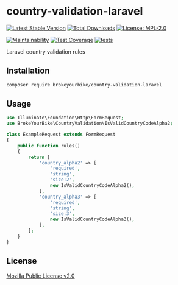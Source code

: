 # country-validation-laravel

[![Latest Stable Version](https://img.shields.io/github/v/release/brokeyourbike/country-validation-laravel)](https://github.com/brokeyourbike/country-validation-laravel/releases)
[![Total Downloads](https://poser.pugx.org/brokeyourbike/country-validation-laravel/downloads)](https://packagist.org/packages/brokeyourbike/country-validation-laravel)
[![License: MPL-2.0](https://img.shields.io/badge/license-MPL--2.0-purple.svg)](https://github.com/brokeyourbike/country-validation-laravel/blob/main/LICENSE)

[![Maintainability](https://api.codeclimate.com/v1/badges/360a121af1eb2d018cbb/maintainability)](https://codeclimate.com/github/brokeyourbike/country-validation-laravel/maintainability)
[![Test Coverage](https://api.codeclimate.com/v1/badges/360a121af1eb2d018cbb/test_coverage)](https://codeclimate.com/github/brokeyourbike/country-validation-laravel/test_coverage)
[![tests](https://github.com/brokeyourbike/country-validation-laravel/actions/workflows/tests.yml/badge.svg)](https://github.com/brokeyourbike/country-validation-laravel/actions/workflows/tests.yml)

Laravel country validation rules

## Installation

```bash
composer require brokeyourbike/country-validation-laravel
```

## Usage

```php
use Illuminate\Foundation\Http\FormRequest;
use BrokeYourBike\CountryValidation\IsValidCountryCodeAlpha2;

class ExampleRequest extends FormRequest
{
    public function rules()
    {
        return [
            'country_alpha2' => [
                'required',
                'string',
                'size:2',
                new IsValidCountryCodeAlpha2(),
            ],
            'country_alpha3' => [
                'required',
                'string',
                'size:3',
                new IsValidCountryCodeAlpha3(),
            ],
        ];
    }
}
```

## License
[Mozilla Public License v2.0](https://github.com/brokeyourbike/country-validation-laravel/blob/main/LICENSE)
